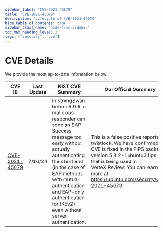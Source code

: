 ```yaml
---
sidebar_label: "CVE-2021-45079"
title: "CVE-2021-45079"
description: "Lifecycle of CVE-2021-45079"
hide_table_of_contents: true
sidebar_class_name: "hide-from-sidebar"
toc_max_heading_level: 2
tags: ["security", "cve"]
---
```


# CVE Details

We provide the most up-to-date information below.

| CVE ID                                                            | Last Update | NIST CVE Summary                                                                                                                                                                                                                                                             | Our Official Summary                                                                                                                                                                                                                           | CVE Severity                                           | Status  |
| ----------------------------------------------------------------- | ----------- | ---------------------------------------------------------------------------------------------------------------------------------------------------------------------------------------------------------------------------------------------------------------------------- | ---------------------------------------------------------------------------------------------------------------------------------------------------------------------------------------------------------------------------------------------- | ------------------------------------------------------ | ------- |
| [CVE-2021-45079](https://nvd.nist.gov/vuln/detail/CVE-2021-45079) | 7/16/24     | In strongSwan before 5.9.5, a malicious responder can send an EAP-Success message too early without actually authenticating the client and (in the case of EAP methods with mutual authentication and EAP-only authentication for IKEv2) even without server authentication. | This is a false positive reported by twistlock. We have confirmed this CVE is fixed in the FIPS package version 5.8.2-1ubuntu3.fips.3.6 that is being used in VerteX.Review: You can learn more at https://ubuntu.com/security/CVE-2021-45079. | [9.1](https://nvd.nist.gov/vuln/detail/CVE-2021-45079) | Ongoing |

